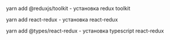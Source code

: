 yarn add @reduxjs/toolkit - установка redux toolkit

yarn add react-redux - установка react-redux

yarn add @types/react-redux - установка typescript react-redux

